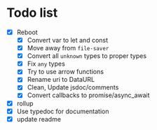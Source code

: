 # Todo list

- [x] Reboot
    - [x] Convert var to let and const
    - [x] Move away from `file-saver`
    - [x] Convert all `unknown` types to proper types
    - [x] Fix `any` types
    - [x] Try to use arrow functions
    - [x] Rename uri to DataURL
    - [x] Clean, Update jsdoc/comments
    - [x] Convert callbacks to promise/async_await
- [x] rollup
- [x] Use typedoc for documentation
- [x] update readme